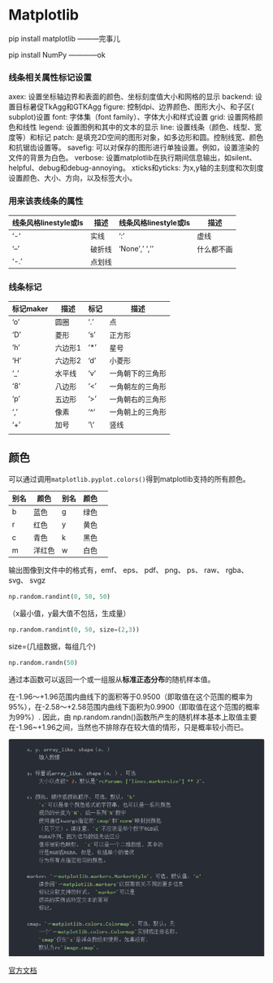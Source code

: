 # Matplotlib

pip install matplotlib    ———完事儿

pip install NumPy       ————ok

### 线条相关属性标记设置

axex: 设置坐标轴边界和表面的颜色、坐标刻度值大小和网格的显示
backend: 设置目标暑促TkAgg和GTKAgg
figure: 控制dpi、边界颜色、图形大小、和子区( subplot)设置
font: 字体集（font family）、字体大小和样式设置
grid: 设置网格颜色和线性
legend: 设置图例和其中的文本的显示
line: 设置线条（颜色、线型、宽度等）和标记
patch: 是填充2D空间的图形对象，如多边形和圆。控制线宽、颜色和抗锯齿设置等。
savefig: 可以对保存的图形进行单独设置。例如，设置渲染的文件的背景为白色。
verbose: 设置matplotlib在执行期间信息输出，如silent、helpful、debug和debug-annoying。
xticks和yticks: 为x,y轴的主刻度和次刻度设置颜色、大小、方向，以及标签大小。

### 用来该表线条的属性

| 线条风格linestyle或ls | 描述   | 线条风格linestyle或ls | 描述       |
| --------------------- | ------ | --------------------- | ---------- |
| ‘-‘                   | 实线   | ‘:’                   | 虚线       |
| ‘–’                   | 破折线 | ‘None’,’ ‘,’’         | 什么都不画 |
| ‘-.’                  | 点划线 |                       |            |

### 线条标记

| 标记maker | 描述    | 标记 | 描述             |
| --------- | ------- | ---- | ---------------- |
| ‘o’       | 圆圈    | ‘.’  | 点               |
| ‘D’       | 菱形    | ‘s’  | 正方形           |
| ‘h’       | 六边形1 | ‘*’  | 星号             |
| ‘H’       | 六边形2 | ‘d’  | 小菱形           |
| ‘_’       | 水平线  | ‘v’  | 一角朝下的三角形 |
| ‘8’       | 八边形  | ‘<’  | 一角朝左的三角形 |
| ‘p’       | 五边形  | ‘>’  | 一角朝右的三角形 |
| ‘,’       | 像素    | ‘^’  | 一角朝上的三角形 |
| ‘+’       | 加号    | ’\‘  | 竖线             |
|           |         |      |                  |

## 颜色

可以通过调用`matplotlib.pyplot.colors()`得到matplotlib支持的所有颜色。

| 别名 | 颜色   | 别名 | 颜色 |      |
| ---- | ------ | ---- | ---- | ---- |
| b    | 蓝色   | g    | 绿色 |      |
| r    | 红色   | y    | 黄色 |      |
| c    | 青色   | k    | 黑色 |      |
| m    | 洋红色 | w    | 白色 |      |

输出图像到文件中的格式有，emf、 eps、 pdf、 png、 ps、 raw、 rgba、 svg、 svgz

```python
np.random.randint(0, 50, 50)
```

（x最小值，y最大值不包括，生成量）

```python
np.random.randint(0, 50, size=(2,3))
```

size=(几组数据，每组几个)

```python
np.random.randn(50)
```

通过本函数可以返回一个或一组服从**标准正态分布**的随机样本值。

在-1.96～+1.96范围内曲线下的面积等于0.9500（即取值在这个范围的概率为95%），在-2.58～+2.58范围内曲线下面积为0.9900（即取值在这个范围的概率为99%）. 
因此，由 np.random.randn()函数所产生的随机样本基本上取值主要在-1.96~+1.96之间，当然也不排除存在较大值的情形，只是概率较小而已。



![scatter](.\matplotlib_test\png\scatter.png)

[官方文档](https://matplotlib.org/tutorials/introductory/pyplot.html#sphx-glr-tutorials-introductory-pyplot-py)

